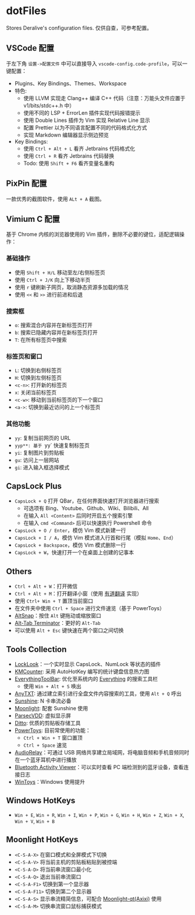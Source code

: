 # dotFiles
Stores Deralive's configuration files.
仅供自查，可参考配置。

## VSCode 配置

于左下角 `设置->配置文件` 中可以直接导入 `vscode-config.code-profile`，可以一键配置：
- Plugins、Key Bindings、Themes、Workspace
- 特色:
    - 使用 LLVM 实现走 Clang++ 编译 C++ 代码（注意：万能头文件应置于 v1/bits/stdc++.h 中）
    - 使用不同的 LSP + ErrorLen 插件实现代码报错提示
    - 使用 Double Lines 插件为 Vim 实现 Relative Line 显示
    - 配置 Prettier 以为不同语言配置不同的代码格式化方式
    - 实现 Markdown 编辑器显示侧边预览
- Key Bindings:
    - 使用 `Ctrl + Alt + L` 看齐 Jetbrains 代码格式化
    - 使用 `Ctrl + R` 看齐 Jetbrains 代码替换
    - Todo: 使用 `Shift + F6` 看齐变量名重构

## PixPin 配置
一款优秀的截图软件，使用 `ALt + A` 截图。

## Vimium C 配置
基于 Chrome 内核的浏览器使用的 Vim 插件，删除不必要的键位，适配逻辑操作：

### 基础操作
- 使用 `Shift + H/L` 移动至左/右侧标签页
- 使用 `Ctrl + J/K` 向上下移动半页
- 使用 `r` 键刷新子网页，取消静态资源多加载的情况
- 使用 `<<` 和 `>>` 进行前进和后退

### 搜索框
- `o`: 搜索混合内容并在新标签页打开
- `b`: 搜索已隐藏内容并在新标签页打开
- `T`: 在所有标签页中搜索

### 标签页和窗口
- `L`: 切换到右侧标签页
- `H`: 切换到左侧标签页
- `<c-n>`: 打开新的标签页
- `x`: 关闭当前标签页
- `<c-w>`: 移动到当前标签页的下一个窗口
- `<a->`: 切换到最近访问的上一个标签页
  
### 其他功能
- `yy`: 复制当前网页的 URL
- `yyp**: 基于 `yy` 快速复制标签页
- `yi`: 复制图片到剪贴板
- `gu`: 访问上一层网站
- `gi`: 进入输入框选择模式

## CapsLock Plus
- `CapsLock + Q` 打开 QBar，在任何界面快速打开浏览器进行搜索
  - 可选项有 Bing、Youtube、Github、Wiki、Bilibili、All
  - 在输入 `All <Content>` 后同时开启五个搜索引擎
  - 在输入 `cmd <Command>` 后可以快速执行 Powershell 命令
- `CapsLock + O / Enter`，模仿 Vim 模式新建一行
- `CapsLock + I / A`，模仿 Vim 模式进入行首和行尾（模拟 `Home`、`End`）
- `CapsLock + Backspace`，模仿 Vim 模式删除一行
- `CapsLock + W`，快速打开一个在桌面上创建的记事本

## Others
- `Ctrl + Alt + W`：打开微信
- `Ctrl + Alt + M`：打开翻译小窗（使用 [有道翻译](https://fanyi.youdao.com/download-Windows/) 实现）
- 使用 `Ctrl+ Win + T` 置顶当前窗口
- 在文件夹中使用 `Ctrl + Space` 进行文件速览（基于 PowerToys）
- [AltSnap](https://github.com/RamonUnch/AltSnap)：按住 `Alt` 键拖动或缩放窗口
- [Alt-Tab Terminator](https://www.ntwind.com/software/alttabter.html)：更好的 `Alt-Tab`
- 可以使用 `Alt + Esc` 键快速在两个窗口之间切换

## Tools Collection
- [LockLook](https://blog.csdn.net/Steven_Start/article/details/109218714)：一个实时显示 CapsLock、NumLock 等状态的插件
- [KMCounter](https://github.com/telppa/KMCounter): 采用 AutoHotKey 编写的统计键盘信息热力图
- [EverythingToolBar](https://github.com/srwi/EverythingToolbar): 优化至系统内的 [Everything](https://www.voidtools.com/support/everything) 的搜索工具栏
  - 使用 `Win + Alt + S` 唤出
- [AnyTXT](https://anytxt.net): 通过建立索引进行全盘文件内容搜索的工具，使用 `Alt + Q` 呼出
- [Sunshine](https://github.com/LizardByte/Sunshine): N 卡串流必备
- [Moonlight](https://github.com/moonlight-stream/moonlight-qt): 配套 Sunshine 使用
- [ParsecVDD](https://github.com/nomi-san/parsec-vdd): 虚拟显示屏
- [Ditto](https://github.com/sabrogden/Ditto): 优质的剪贴板存储工具
- [PowerToys](https://github.com/microsoft/PowerToys): 目前常使用的功能：
  - `Ctrl + Win + T` 窗口置顶
  - `Ctrl + Space` 速览
- [AudioRelay](https://audiorelay.net/)：可通过 USB 网络共享建立局域网，将电脑音频和手机音频同时在一个蓝牙耳机中进行播放
- [Bluetooth Activity Viewer](https://www.nirsoft.net/utils/bluetooth_viewer.html)：可以实时查看 PC 端检测到的蓝牙设备，查看连接日志
- [WinToys](https://apps.microsoft.com/detail/9p8ltpgcbzxd?launch=true&mode=full&hl=zh-cn&gl=us&ocid=bingwebsearch)：Windows 使用提升

## Windows HotKeys
- `Win + E`, `Win + R`, `Win + I`, `Win + P`, `Win + G`, `Win + H`, `Win + Z`, `Win + X`, `Win + V`, `Win + B`

## Moonlight HotKeys
  - `<C-S-A-X>` 在窗口模式和全屏模式下切换
  - `<C-S-A-V>` 将当前主机的剪贴板粘贴到被控端
  - `<C-S-A-D>` 将当前串流窗口最小化
  - `<C-S-A-Q>` 退出当前串流窗口
  - `<C-S-A-F1>` 切换到第一个显示器
  - `<C-S-A-F11>` 切换到第二个显示器
  - `<C-S-A-S>` 显示串流精简信息，可配合 [Moonlight-qt(Axixi)](https://github.com/Axixi2233/moonlight-qt) 使用
  - `<C-S-A-M>` 切换串流窗口鼠标捕获模式
